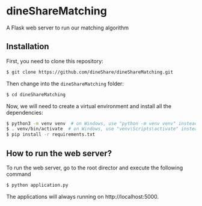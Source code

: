 # dineShareMatching

A Flask web server to run our matching algorithm

## Installation

First, you need to clone this repository:

```bash
$ git clone https://github.com/dineShare/dineShareMatching.git
```

Then change into the `dineShareMatching` folder:

```bash
$ cd dineShareMatching
```

Now, we will need to create a virtual environment and install all the dependencies:

```bash
$ python3 -m venv venv  # on Windows, use "python -m venv venv" instead
$ . venv/bin/activate  # on Windows, use "venv\Scripts\activate" instead
$ pip install -r requirements.txt
```

## How to run the web server?

To run the web server, go to the root director and execute the following command

```bash
$ python application.py
```

The applications will always running on http://localhost:5000.
